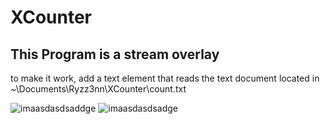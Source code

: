 # XCounter

## This Program is a stream overlay

to make it work, add a text element that reads the text document located in ~\Documents\Ryzz3nn\XCounter\count.txt



![imaasdasdsaddge](https://github.com/Ryzz3nn/XCounter/assets/47952472/f34b56c2-30f5-4bd4-ba1e-fdf8d7eb73ea)
![imaasdasdsadge](https://github.com/Ryzz3nn/XCounter/assets/47952472/a80f5445-5846-4019-8bea-6193deb2653a)


